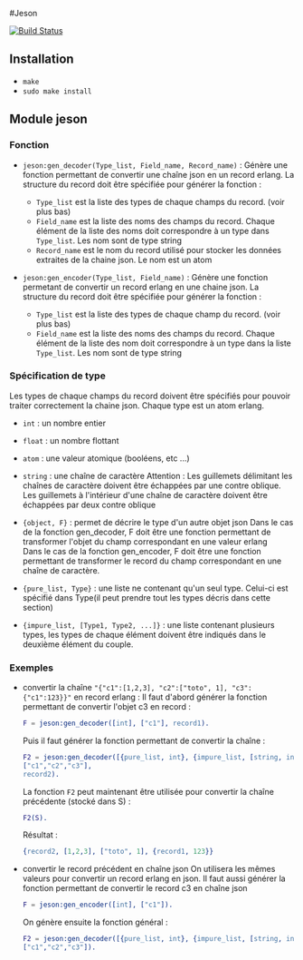 #Jeson

[![Build Status](https://magnum.travis-ci.com/derniercri/ldc-json.svg?token=p2JVdRH4ZTM3RrdbkBvo&branch=master)](https://magnum.travis-ci.com/derniercri/ldc-json)

## Installation

 - `make`
 - `sudo make install`


## Module jeson

### Fonction
- `jeson:gen_decoder(Type_list, Field_name, Record_name)` :
    Génère une fonction permettant de convertir une chaîne json en un record erlang.
	La structure du record doit être spécifiée pour générer la fonction :
	
    - `Type_list` est la liste des types de chaque champs du record. (voir plus bas)
    - `Field_name` est la liste des noms des champs du record. Chaque élément de la liste des noms doit correspondre à un type dans `Type_list`. Les nom sont de type string
	- `Record_name` est le nom du record utilisé pour stocker les données extraites de la chaine json. Le nom est un atom

- `jeson:gen_encoder(Type_list, Field_name)` :
    Génère une fonction permetant de convertir un record erlang en une chaine json.
	La structure du record doit être spécifiée pour générer la fonction :
	
    - `Type_list` est la liste des types de chaque champ du record. (voir plus bas)
    - `Field_name` est la liste des noms des champs du record. Chaque élément de la liste des nom doit correspondre à un type dans la liste `Type_list`. Les nom sont de type string

### Spécification de type
Les types de chaque champs du record doivent être spécifiés pour pouvoir traiter correctement la chaine json. Chaque type est un atom erlang.

- `int` : un nombre entier
- `float` : un nombre flottant
- `atom` : une valeur atomique (booléens, etc ...)
- `string` : une chaîne de caractère
  Attention : Les guillemets délimitant les chaînes de caractère doivent être échappées par une contre oblique. Les guillemets à l'intérieur d'une chaîne de caractère doivent être échappées par deux contre oblique

- `{object, F}` : permet de décrire le type d'un autre objet json
  Dans le cas de la fonction gen_decoder, F doit être une fonction permettant de transformer l'objet du champ correspondant en une valeur erlang  
  Dans le cas de la fonction gen_encoder, F doit être une fonction permettant de transformer le record du champ correspondant en une chaîne de caractère.

- `{pure_list, Type}` : une liste ne contenant qu'un seul type. Celui-ci est spécifié dans Type(il peut prendre tout les types décris dans cette section)
- `{impure_list, [Type1, Type2, ...]}` : une liste contenant plusieurs types, les types  de chaque élément doivent être indiqués dans le deuxième élément du couple.

### Exemples

- convertir la chaîne `"{"c1":[1,2,3], "c2":["toto", 1], "c3":{"c1":123}}"` en record erlang :
Il faut d'abord générer la fonction permettant de convertir l'objet c3 en record :

	```erl
	F = jeson:gen_decoder([int], ["c1"], record1).
	```

	Puis il faut générer la fonction permettant de convertir la chaîne :

	```erl
	F2 = jeson:gen_decoder([{pure_list, int}, {impure_list, [string, int]},{object, F}],
	["c1","c2","c3"],
	record2).
	```

	La fonction `F2` peut maintenant être utilisée pour convertir la chaîne précédente (stocké dans S) :

	```erl
	F2(S).
	```

	Résultat :

	```erl
	{record2, [1,2,3], ["toto", 1], {record1, 123}}
	```

- convertir le record précédent en chaîne json
  On utilisera les mêmes valeurs pour convertir un record erlang en json.
  Il faut aussi générer la fonction permettant de convertir le record c3 en chaîne json

	```erl 
	F = jeson:gen_encoder([int], ["c1"]).
	```
  
  On génère ensuite la fonction général :

	```erl
	F2 = jeson:gen_decoder([{pure_list, int}, {impure_list, [string, int]},{object, F}],
	["c1","c2","c3"]).
	```
